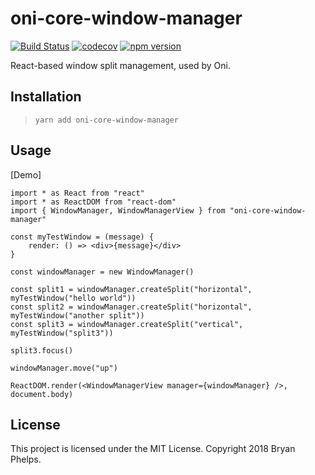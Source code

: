 # oni-core-window-manager

[![Build Status](https://travis-ci.org/onivim/oni-core-window-manager.svg?branch=master)](https://travis-ci.org/onivim/oni-core-window-manager) 
[![codecov](https://codecov.io/gh/onivim/oni-core-window-manager/branch/master/graph/badge.svg)](https://codecov.io/gh/onivim/oni-core-window-manager)
[![npm version](https://badge.fury.io/js/oni-core-window-manager.svg)](https://badge.fury.io/js/oni-core-window-manager)

React-based window split management, used by Oni.

## Installation

> `yarn add oni-core-window-manager`

## Usage

[Demo]

```
import * as React from "react"
import * as ReactDOM from "react-dom"
import { WindowManager, WindowManagerView } from "oni-core-window-manager"

const myTestWindow = (message) {
    render: () => <div>{message}</div>
}

const windowManager = new WindowManager()

const split1 = windowManager.createSplit("horizontal", myTestWindow("hello world"))
const split2 = windowManager.createSplit("horizontal", myTestWindow("another split"))
const split3 = windowManager.createSplit("vertical", myTestWindow("split3"))

split3.focus()

windowManager.move("up")

ReactDOM.render(<WindowManagerView manager={windowManager} />, document.body)
```

## License

This project is licensed under the MIT License. Copyright 2018 Bryan Phelps.
